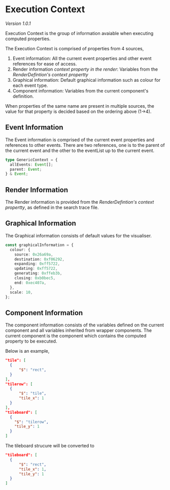 # Execution Context

_Version 1.0.1_

Execution Context is the group of information avaiable when executing computed properties.

The Execution Context is comprised of properties from 4 sources,

1. Event information: All the current event properties and other event references for ease of access.
2. Render information _context property in the render_: Variables from the _RenderDefintion's context propertty_
3. Graphical information: Default graphical information such as colour for each event type.
4. Component information: Variables from the current component's definition.

When properties of the same name are present in multiple sources, the value for that property is decided based on the ordering above (1->4).

## Event Information

The Event information is comprised of the current event properties and references to other events. There are two references, one is to the parent of the current event and the other to the eventList up to the current event.

```ts
type GenericContext = {
  allEvents: Event[];
  parent: Event;
} & Event;
```

## Render Information

The Render information is provided from the _RenderDefintion's context propertty_, as defined in the search trace file.

## Graphical Information

The Graphical information consists of default values for the visualiser.

```ts
const graphicalInformation = {
  colour: {
    source: 0x26a69a,
    destination: 0xf06292,
    expanding: 0xff5722,
    updating: 0xff5722,
    generating: 0xffeb3b,
    closing: 0xb0bec5,
    end: 0xec407a,
  },
  scale: 10,
};
```

## Component Information

The component information consists of the variables defined on the current component and all variables inherited from wrapper components. The current component is the component which contains the computed property to be executed.

Below is an example,

```json
"tile": [
  {
      "$": "rect",
  }
],
"tilerow": [
  {
      "$": "tile",
      "tile_x": 1
  }
],
"tileboard": [
  {
    "$": "tilerow",
    "tile_y": 1
  }
]
```

The tileboard strucure will be converted to

```json
"tileboard": [
  {
      "$": "rect",
      "tile_x": 1,
      "tile_y": 1
  }
]
```
